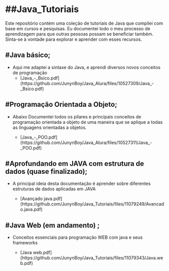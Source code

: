 <h1>##Java_Tutoriais</h1>
Este repositório contém uma coleção de tutoriais de Java que compilei com base em cursos e pesquisas. Eu documentei todo o meu processo de aprendizagem para que outras pessoas possam se beneficiar também. Sinta-se à vontade para explorar e aprender com esses recursos.
<h2>#Java básico;</h2>
<ul>
  <li>Aqui me adaptei a sintaxe do Java, e aprendi diversos novos conceitos de programação</l1>
     <ul>
        <li>[Java_-_Bsico.pdf](https://github.com/JunynBoy/Java_Alura/files/10527309/Java_-_Bsico.pdf)</li>
     </ul>
 </ul>

<h2>#Programação Orientada a Objeto;</h2>
<ul>
 <li>Abaixo Documentei todos os pilares e principais conceitos de programação orientada a objeto de uma maneira que se aplique a todas as linguagens orientadas a objetos.</li>
 <ul>
        <li>[Java_-_POO.pdf](https://github.com/JunynBoy/Java_Alura/files/10527311/Java_-_POO.pdf)</li>
     </ul>
</ul>
<h2>#Aprofundando em JAVA com estrutura de dados (quase finalizado);</h2>
<ul>
  <li>A principal ideia desta documentação é aprender sobre diferentes estruturas de dados aplicadas em JAVA</li>
       <ul>
       <li>[Avançado java.pdf](https://github.com/JunynBoy/Java_Tutoriais/files/11079249/Avancado.java.pdf)</li>
       </ul>
</ul>
<h2>#Java Web (em andamento) ;</h2>
<ul>
  <li>Conceitos essenciais para programação WEB com java e seus frameworks</li>
       <ul>
       <li>[Java web.pdf](https://github.com/JunynBoy/Java_Tutoriais/files/11079343/Java.web.pdf)
</li>
       <ul>
</ul>
